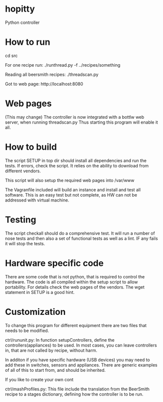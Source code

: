 hopitty
=======

Python controller

How to run
==========
cd src

For one recipe run:
./runthread.py -f ../recipes/something

Reading all beersmith recipes:
./threadscan.py

Got to web page:
http://localhost:8080


Web pages
=========
(This may change)
The controller is now integrated with a bottlw web server, when running threadscan.py
Thus starting this program will enable it all.

How to build
============
The script SETUP in top dir should install all dependencies and run the tests.
If errors, check the script. It relies on the ability to download from different
vendors.

This script will also setup the required web pages into /var/www

The Vagranfile included will build an instance and install and test all software.
This is an easy test but not complete, as HW can not be addressed with virtual machine.


Testing
=======
The script checkall should do a comprehensive test. It will run a number of
nose tests and then also a set of functional tests as well as a lint. IF any fails
it will stop the tests.

Hardware specific code
=======================
There are some code that is not python, that is required to control the hardware.
The code is all compiled within the setup script to allow portability. For details
check the web pages of the vendors. The wget statement in SETUP is a good hint.

Customization
=============
To change this program for different equipment there are two files that needs to be modified.

ctrl/rununit.py:
In function setupControllers, define the controllers(appliances) to be used. In most cases,
you can leave controllers in, that are not called by recipe, without harm.

In additon if you have specific hardware (USB devices) you may need to add 
these in switches, sensors and appliances. There are generic examples of all
of this to start from, and should be inherited.

If you like to create your own cont

ctrl/mashProfiles.py: 
This file include the translation from the BeerSmith recipe to 
a stages dictionary, defining how the controller is to be run.



